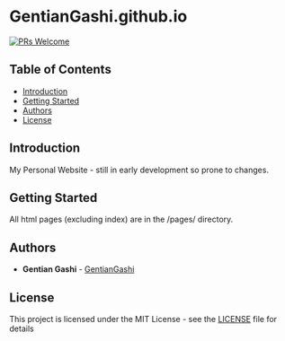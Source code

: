 # GentianGashi.github.io
[![PRs Welcome](https://img.shields.io/badge/PRs-welcome-brightgreen.svg?style=flat-square)](http://makeapullrequest.com)

## Table of Contents
<!--ts-->
   * [Introduction](#introduction)  
   * [Getting Started](#getting-started)
   * [Authors](#author)  
   * [License](#license)  
<!--te-->

## Introduction
My Personal Website - still in early development so prone to changes.

## Getting Started

All html pages (excluding index) are in the /pages/ directory.

## Authors

* **Gentian Gashi** - [GentianGashi](https://github.com/GentianGashi)

## License

This project is licensed under the MIT License - see the [LICENSE](LICENSE) file for details
